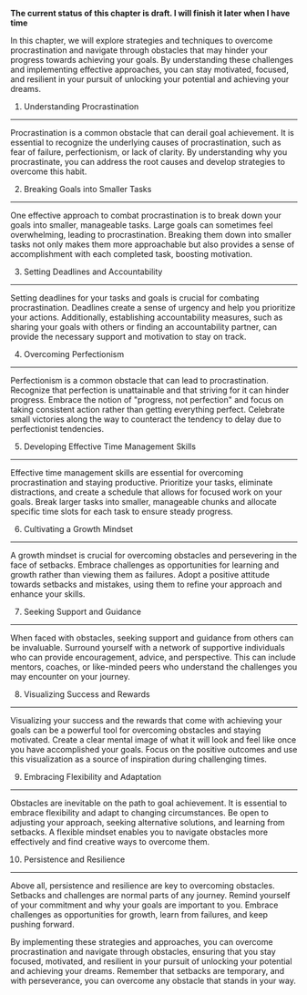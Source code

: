 **The current status of this chapter is draft. I will finish it later when I have time**

In this chapter, we will explore strategies and techniques to overcome procrastination and navigate through obstacles that may hinder your progress towards achieving your goals. By understanding these challenges and implementing effective approaches, you can stay motivated, focused, and resilient in your pursuit of unlocking your potential and achieving your dreams.

1. Understanding Procrastination
--------------------------------

Procrastination is a common obstacle that can derail goal achievement. It is essential to recognize the underlying causes of procrastination, such as fear of failure, perfectionism, or lack of clarity. By understanding why you procrastinate, you can address the root causes and develop strategies to overcome this habit.

2. Breaking Goals into Smaller Tasks
------------------------------------

One effective approach to combat procrastination is to break down your goals into smaller, manageable tasks. Large goals can sometimes feel overwhelming, leading to procrastination. Breaking them down into smaller tasks not only makes them more approachable but also provides a sense of accomplishment with each completed task, boosting motivation.

3. Setting Deadlines and Accountability
---------------------------------------

Setting deadlines for your tasks and goals is crucial for combating procrastination. Deadlines create a sense of urgency and help you prioritize your actions. Additionally, establishing accountability measures, such as sharing your goals with others or finding an accountability partner, can provide the necessary support and motivation to stay on track.

4. Overcoming Perfectionism
---------------------------

Perfectionism is a common obstacle that can lead to procrastination. Recognize that perfection is unattainable and that striving for it can hinder progress. Embrace the notion of "progress, not perfection" and focus on taking consistent action rather than getting everything perfect. Celebrate small victories along the way to counteract the tendency to delay due to perfectionist tendencies.

5. Developing Effective Time Management Skills
----------------------------------------------

Effective time management skills are essential for overcoming procrastination and staying productive. Prioritize your tasks, eliminate distractions, and create a schedule that allows for focused work on your goals. Break larger tasks into smaller, manageable chunks and allocate specific time slots for each task to ensure steady progress.

6. Cultivating a Growth Mindset
-------------------------------

A growth mindset is crucial for overcoming obstacles and persevering in the face of setbacks. Embrace challenges as opportunities for learning and growth rather than viewing them as failures. Adopt a positive attitude towards setbacks and mistakes, using them to refine your approach and enhance your skills.

7. Seeking Support and Guidance
-------------------------------

When faced with obstacles, seeking support and guidance from others can be invaluable. Surround yourself with a network of supportive individuals who can provide encouragement, advice, and perspective. This can include mentors, coaches, or like-minded peers who understand the challenges you may encounter on your journey.

8. Visualizing Success and Rewards
----------------------------------

Visualizing your success and the rewards that come with achieving your goals can be a powerful tool for overcoming obstacles and staying motivated. Create a clear mental image of what it will look and feel like once you have accomplished your goals. Focus on the positive outcomes and use this visualization as a source of inspiration during challenging times.

9. Embracing Flexibility and Adaptation
---------------------------------------

Obstacles are inevitable on the path to goal achievement. It is essential to embrace flexibility and adapt to changing circumstances. Be open to adjusting your approach, seeking alternative solutions, and learning from setbacks. A flexible mindset enables you to navigate obstacles more effectively and find creative ways to overcome them.

10. Persistence and Resilience
------------------------------

Above all, persistence and resilience are key to overcoming obstacles. Setbacks and challenges are normal parts of any journey. Remind yourself of your commitment and why your goals are important to you. Embrace challenges as opportunities for growth, learn from failures, and keep pushing forward.

By implementing these strategies and approaches, you can overcome procrastination and navigate through obstacles, ensuring that you stay focused, motivated, and resilient in your pursuit of unlocking your potential and achieving your dreams. Remember that setbacks are temporary, and with perseverance, you can overcome any obstacle that stands in your way.
